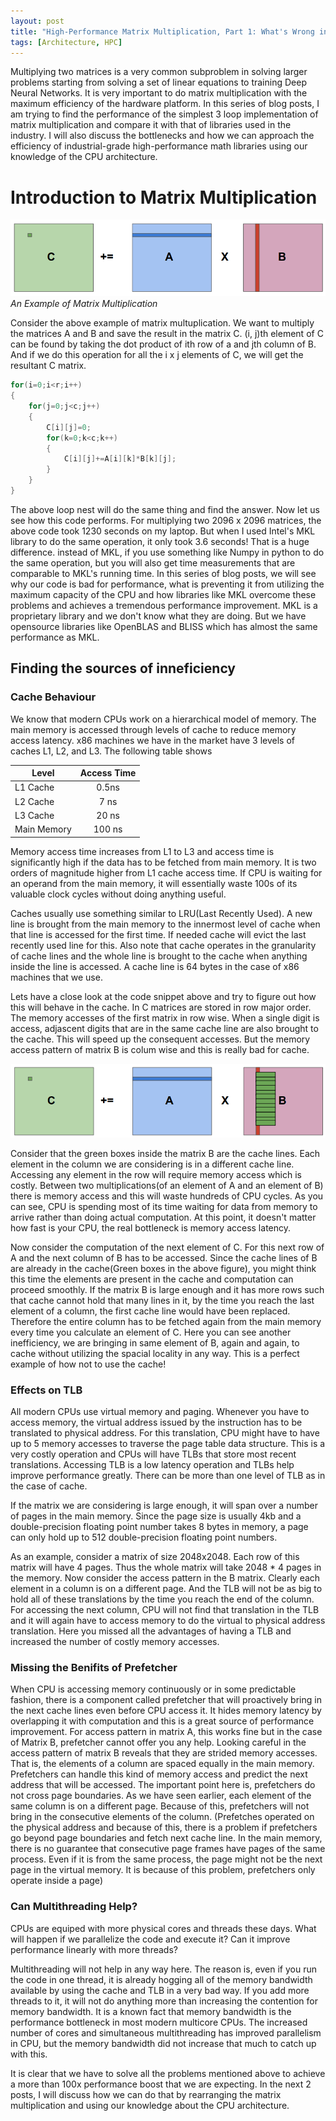 ```yaml
---
layout: post
title: "High-Performance Matrix Multiplication, Part 1: What's Wrong in Your Code"
tags: [Architecture, HPC]
---
```


Multiplying two matrices is a very common subproblem in solving larger problems starting from solving a set of linear equations to training Deep Neural Networks. It is very important to do matrix multiplication with the maximum efficiency of the hardware platform. In this series of blog posts, I am trying to find the performance of the simplest 3 loop implementation of matrix multiplication and compare it with that of libraries used in the industry. I will also discuss the bottlenecks and how we can approach the efficiency of industrial-grade high-performance math libraries using our knowledge of the CPU architecture.

# Introduction to Matrix Multiplication

![An example of Matrix Multiplication](/assets/img/matrix_multiplication/GEMM.png)
*An Example of Matrix Multiplication*

Consider the above example of matrix multuplication. We want to multiply the matrices A and B and save the result in the matrix C. (i, j)th element of C can be found by taking the dot product of ith row of a and jth column of B. And if we do this operation for all the i x j elements of C, we will get the resultant C matrix. 

```c
for(i=0;i<r;i++)    
{    
	for(j=0;j<c;j++)    
	{    
		C[i][j]=0;    
		for(k=0;k<c;k++)    
		{    
			C[i][j]+=A[i][k]*B[k][j];    
		}    
	}    
}
```

The above loop nest will do the same thing and find the answer.  Now let us see how this code performs. For multiplying two 2096 x 2096 matrices, the above code took 1230 seconds on my laptop. But when I used Intel's MKL library to do the same operation, it only took 3.6 seconds! That is a huge difference. instead of MKL, if you use something like Numpy in python to do the same operation, but you will also get time measurements that are comparable to MKL's running time. In this series of blog posts, we will see why our code is bad for performance, what is preventing it from utilizing the maximum capacity of the CPU and how libraries like MKL overcome these problems and achieves a tremendous performance improvement. MKL is a proprietary library and we don't know what they are doing. But we have opensource libraries like OpenBLAS and BLISS which has almost the same performance as MKL. 

## Finding the sources of inneficiency

### Cache Behaviour

We know that modern CPUs work on a hierarchical model of memory. The main memory is accessed through levels of cache to reduce memory access latency. x86 machines we have in the market have 3 levels of caches L1, L2, and L3. The following table shows 


| Level         | Access Time   |
| ------------- |:-------------:|
| L1 Cache      | 0.5ns         |
| L2 Cache      | 7 ns          |
| L3 Cache      | 20 ns         |
| Main Memory   | 100 ns        |


Memory access time increases from L1 to L3 and access time is significantly high if the data has to be fetched from main memory. It is two orders of magnitude higher from L1 cache access time. If CPU is waiting for an operand from the main memory, it will essentially waste 100s of its valuable clock cycles without doing anything useful.

Caches usually use something similar to LRU(Last Recently Used). A new line is brought from the main memory to the innermost level of cache when that line is accessed for the first time. If needed cache will evict the last recently used line for this. Also note that cache operates in the granularity of cache lines and the whole line is brought to the cache when anything inside the line is accessed. A cache line is 64 bytes in the case of x86 machines that we use.

Lets have a close look at the code snippet above and try to figure out how this will behave in the cache. In C matrices are stored in row major order. The memory accesses of the first matrix in row wise. When a single digit is access, adjascent digits that are in the same cache line are also brought to the cache. This will speed up the consequent accesses. But the memory access pattern of matrix B is colum wise and this is really bad for cache.

![Cache Layout](/assets/img/matrix_multiplication/GEMM_Cache.png)

Consider that the green boxes inside the matrix B are the cache lines. Each element in the column we are considering is in a different cache line. Accessing any element in the row will require memory access which is costly. Between two multiplications(of an element of A and an element of B) there is memory access and this will waste hundreds of CPU cycles. As you can see, CPU is spending most of its time waiting for data from memory to arrive rather than doing actual computation. At this point, it doesn't matter how fast is your CPU, the real bottleneck is memory access latency.

Now consider the computation of the next element of C. For this next row of A and the next column of B has to be accessed. Since the cache lines of B are already in the cache(Green boxes in the above figure), you might think this time the elements are present in the cache and computation can proceed smoothly. If the matrix B is large enough and it has more rows such that cache cannot hold that many lines in it, by the time you reach the last element of a column, the first cache line would have been replaced. Therefore the entire column has to be fetched again from the main memory every time you calculate an element of C. Here you can see another inefficiency, we are bringing in same element of B, again and again, to cache without utilizing the spacial locality in any way. This is a perfect example of how not to use the cache!

### Effects on TLB

All modern CPUs use virtual memory and paging. Whenever you have to access memory, the virtual address issued by the instruction has to be translated to physical address. For this translation, CPU might have to have up to 5 memory accesses to traverse the page table data structure.  This is a very costly operation and CPUs will have TLBs that store most recent translations. Accessing TLB is a low latency operation and TLBs help improve performance greatly. There can be more than one level of TLB as in the case of cache.

If the matrix we are considering is large enough, it will span over a number of pages in the main memory. Since the page size is usually 4kb and a double-precision floating point number takes 8 bytes in memory, a page can only hold up to 512 double-precision floating point numbers.

As an example, consider a matrix of size 2048x2048. Each row of this matrix will have 4 pages. Thus the whole matrix will take 2048 * 4 pages in the memory. Now consider the access pattern in the B matrix. Clearly each element in a column is on a different page. And the TLB will not be as big to hold all of these translations by the time you reach the end of the column. For accessing the next column, CPU will not find that translation in the TLB and it will again have to access memory to do the virtual to physical address translation. Here you missed all the advantages of having a TLB and increased the number of costly memory accesses.

### Missing the Benifits of Prefetcher

When CPU is accessing memory continuously or in some predictable fashion, there is a component called prefetcher that will proactively bring in the next cache lines even before CPU access it.  It hides memory latency by overlapping it with computation and this is a great source of performance improvement. For access pattern in matrix A, this works fine but in the case of Matrix B, prefetcher cannot offer you any help. Looking careful in the access pattern of matrix B reveals that they are strided memory accesses. That is, the elements of a column are spaced equally in the main memory. Prefetchers can handle this kind of memory access and predict the next address that will be accessed. The important point here is, prefetchers do not cross page boundaries. As we have seen earlier, each element of the same column is on a different page. Because of this, prefetchers will not bring in the consecutive elements of the column. (Prefetches operated on the physical address and because of this, there is a problem if prefetchers go beyond page boundaries and fetch next cache line. In the main memory, there is no guarantee that consecutive page frames have pages of the same process. Even if it is from the same process, the page might not be the next page in the virtual memory. It is because of this problem, prefetchers only operate inside a page)

### Can Multithreading Help?

CPUs are equiped with more physical cores and threads these days. What will happen if we parallelize the code and execute it? Can it improve performance linearly with more threads?

Multithreading will not help in any way here. The reason is, even if you run the code in one thread, it is already hogging all of the memory bandwidth available by using the cache and TLB in a very bad way. If you add more threads to it, it will not do anything more than increasing the contention for memory bandwidth. It is a known fact that memory bandwidth is the performance bottleneck in most modern multicore CPUs. The increased number of cores and simultaneous multithreading has improved parallelism in CPU, but the memory bandwidth did not increase that much to catch up with this.

It is clear that we have to solve all the problems mentioned above to achieve a more than 100x performance boost that we are expecting. In the next 2 posts, I will discuss how we can do that by rearranging the matrix multiplication and using our knowledge about the CPU architecture.

